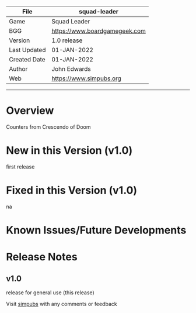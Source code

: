 |File|squad-leader|
|---|---|
|Game|Squad Leader|
|BGG|https://www.boardgamegeek.com|
|Version|1.0 release|
|Last Updated|01-JAN-2022|
|Created Date|01-JAN-2022|
|Author|John Edwards|
|Web|https://www.simpubs.org|

---

# Overview
Counters from Crescendo of Doom

# New in this Version (v1.0)
first release

# Fixed in this Version (v1.0)
na

# Known Issues/Future Developments

# Release Notes
## v1.0
release for general use (this release)

Visit [simpubs](https://www.simpubs.org) with any comments or feedback
